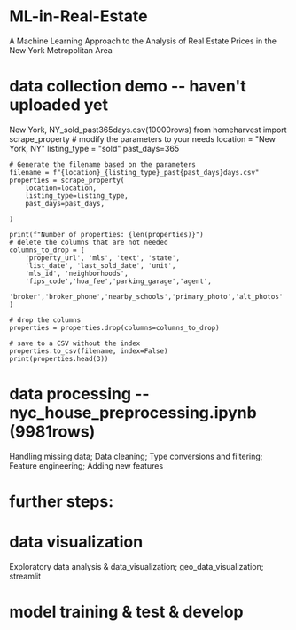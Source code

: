 # ML-in-Real-Estate
A Machine Learning Approach to the Analysis of Real Estate Prices in the New York Metropolitan Area

# data collection demo -- haven't uploaded yet
New York, NY_sold_past365days.csv(10000rows)
    from homeharvest import scrape_property
    # modify the parameters to your needs
    location = "New York, NY"
    listing_type = "sold" 
    past_days=365

    # Generate the filename based on the parameters
    filename = f"{location}_{listing_type}_past{past_days}days.csv"
    properties = scrape_property(
        location=location,
        listing_type=listing_type,
        past_days=past_days,
        
    )

    print(f"Number of properties: {len(properties)}")
    # delete the columns that are not needed
    columns_to_drop = [
        'property_url', 'mls', 'text', 'state', 
        'list_date', 'last_sold_date', 'unit',
        'mls_id', 'neighborhoods',
        'fips_code','hoa_fee','parking_garage','agent',
        'broker','broker_phone','nearby_schools','primary_photo','alt_photos'
    ]

    # drop the columns
    properties = properties.drop(columns=columns_to_drop)

    # save to a CSV without the index
    properties.to_csv(filename, index=False)
    print(properties.head(3))

# data processing -- nyc_house_preprocessing.ipynb (9981rows)
Handling missing data;
Data cleaning;
Type conversions and filtering;
Feature engineering;
Adding new features


# further steps:
# data visualization
Exploratory data analysis & data_visualization;
geo_data_visualization;
streamlit

# model training & test & develop
